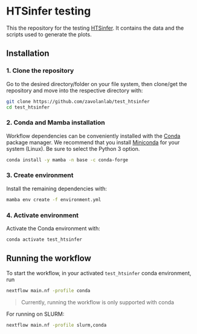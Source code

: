 # HTSinfer testing

This the repository for the testing [HTSinfer](https://github.com/zavolanlab/htsinfer). 
It contains the data and the scripts used to generate the plots.

## Installation

### 1. Clone the repository

Go to the desired directory/folder on your file system, then clone/get the 
repository and move into the respective directory with:

```bash
git clone https://github.com/zavolanlab/test_htsinfer
cd test_htsinfer
```

### 2. Conda and Mamba installation

Workflow dependencies can be conveniently installed with the [Conda](https://docs.conda.io/projects/conda/en/stable/)
package manager. We recommend that you install [Miniconda](https://docs.anaconda.com/free/miniconda/miniconda-install/)
for your system (Linux). Be sure to select the Python 3 option. 

```bash
conda install -y mamba -n base -c conda-forge
```

### 3. Create environment

Install the remaining dependencies with:
```bash
mamba env create -f environment.yml
```

### 4. Activate environment

Activate the Conda environment with:

```bash
conda activate test_htsinfer
```

## Running the workflow

To start the workflow, in your activated `test_htsinfer` conda environment, run

```bash
nextflow main.nf -profile conda
```
> Currently, running the workflow is only supported with conda

For running on SLURM:
```bash
nextflow main.nf -profile slurm,conda
```